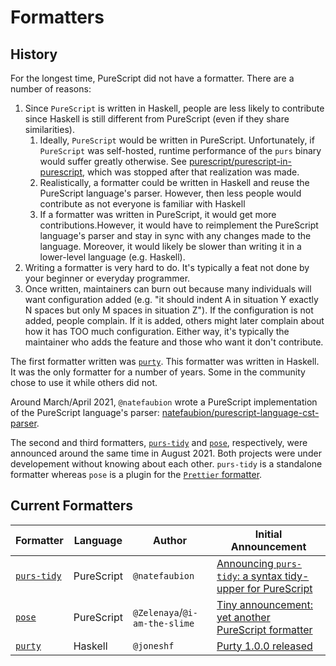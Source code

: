 # Formatters

## History

For the longest time, PureScript did not have a formatter. There are a number of reasons:
1. Since `PureScript` is written in Haskell, people are less likely to contribute since Haskell is still different from PureScript (even if they share similarities).
     1. Ideally, `PureScript` would be written in PureScript. Unfortunately, if `PureScript` was self-hosted, runtime performance of the `purs` binary would suffer greatly otherwise. See [purescript/purescript-in-purescript](https://github.com/purescript/purescript-in-purescript), which was stopped after that realization was made.
     2. Realistically, a formatter could be written in Haskell and reuse the PureScript language's parser. However, then less people would contribute as not everyone is familiar with Haskell
     3. If a formatter was written in PureScript, it would get more contributions.However, it would have to reimplement the PureScript language's parser and stay in sync with any changes made to the language. Moreover, it would likely be slower than writing it in a lower-level language (e.g. Haskell).
1. Writing a formatter is very hard to do. It's typically a feat not done by your beginner or everyday programmer.
1. Once written, maintainers can burn out because many individuals will want configuration added (e.g. "it should indent A in situation Y exactly N spaces but only M spaces in situation Z"). If the configuration is not added, people complain. If it is added, others might later complain about how it has TOO much configuration. Either way, it's typically the maintainer who adds the feature and those who want it don't contribute.

The first formatter written was [`purty`](https://gitlab.com/joneshf/purty). This formatter was written in Haskell. It was the only formatter for a number of years. Some in the community chose to use it while others did not.

Around March/April 2021, `@natefaubion` wrote a PureScript implementation of the PureScript language's parser: [natefaubion/purescript-language-cst-parser](https://github.com/natefaubion/purescript-language-cst-parser).

The second and third formatters, [`purs-tidy`](https://github.com/natefaubion/purescript-tidy) and [`pose`](https://pose.rowtype.yoga/), respectively, were announced around the same time in August 2021. Both projects were under developement without knowing about each other. `purs-tidy` is a standalone formatter whereas `pose` is a plugin for the [`Prettier` formatter](https://prettier.io/).

## Current Formatters

| Formatter | Language | Author | Initial Announcement |
| - | - | - | - |
| [`purs-tidy`](https://github.com/natefaubion/purescript-tidy) | PureScript | `@natefaubion` | [Announcing `purs-tidy`: a syntax tidy-upper for PureScript](https://discourse.purescript.org/t/tiny-announcement-yet-another-purescript-formatter/2525) |
| [`pose`](https://pose.rowtype.yoga/) | PureScript | `@Zelenaya`/`@i-am-the-slime` | [Tiny announcement: yet another PureScript formatter](https://discourse.purescript.org/t/tiny-announcement-yet-another-purescript-formatter/2525) |
| [`purty`](https://gitlab.com/joneshf/purty) | Haskell | `@joneshf` | [Purty 1.0.0 released](https://discourse.purescript.org/t/purty-1-0-0-released/225) |
